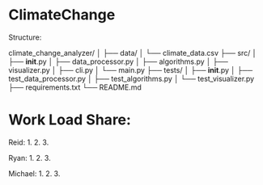 # ClimateChange

Structure:

climate_change_analyzer/
│
├── data/
│ └── climate_data.csv
├── src/
│ ├── __init__.py
│ ├── data_processor.py
│ ├── algorithms.py
│ ├── visualizer.py
│ ├── cli.py
│ └── main.py
├── tests/
│ ├── __init__.py
│ ├── test_data_processor.py
│ ├── test_algorithms.py
│ └── test_visualizer.py
├── requirements.txt
└── README.md

# Work Load Share:
Reid:
1.
2.
3.

Ryan:
1.
2.
3.

Michael:
1.
2.
3.


